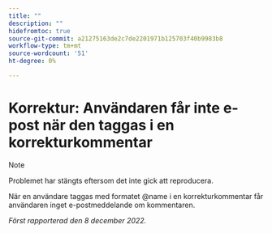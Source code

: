 ```yaml
---
title: ""
description: ""
hidefromtoc: true
source-git-commit: a21275163de2c7de2201971b125703f40b9983b8
workflow-type: tm+mt
source-wordcount: '51'
ht-degree: 0%

---
```



# Korrektur: Användaren får inte e-post när den taggas i en korrekturkommentar

>[!NOTE]
>
>Problemet har stängts eftersom det inte gick att reproducera.

När en användare taggas med formatet @name i en korrekturkommentar får användaren inget e-postmeddelande om kommentaren.

_Först rapporterad den 8 december 2022._

